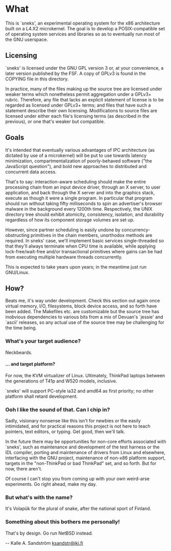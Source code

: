 
What
====

This is \`sneks', an experimental operating system for the x86 architecture
built on a L4.X2 microkernel. The goal is to develop a POSIX-compatible set of
operating system services and libraries so as to eventually run most of the
GNU userspace.


Licensing
---------

\`sneks' is licensed under the GNU GPL version 3 or, at your convenience, a
later version published by the FSF. A copy of GPLv3 is found in the COPYING
file in this directory.

In practice, many of the files making up the source tree are licensed under
weaker terms which nonetheless permit aggregation under a GPLv3+ rubric.
Therefore, any file that lacks an explicit statement of license is to be
regarded as licensed under GPLv3+ terms; and files that have such a statement
describe their own licensing. Modifications to source files are licensed under
either each file's licensing terms (as described in the previous), or one
that's weaker but compatible.


Goals
-----

It's intended that eventually various advantages of IPC architecture (as
dictated by use of a microkernel) will be put to use towards latency
minimization, compartmentalization of poorly-behaved software ("the JavaScript
question"), and bold new approaches to distributed and concurrent data access.

That's to say: interaction-aware scheduling should make the entire processing
chain from an input device driver, through an X server, to user application,
and back through the X server and into the graphics stack, execute as though
it were a single program. In particular that program should run without taking
fifty milliseconds to spin an advertiser's browser malware in the background
every 1200th time. Respectively, the UNIX directory tree should exhibit
atomicity, consistency, isolation, and durability regardless of how its
component storage volumes are set up.

However, since partner scheduling is easily undone by concurrency-obstructing
primitives in the chain members, unorthodox methods are required. In sneks'
case, we'll implement basic services single-threaded so that they'll always
terminate when CPU time is available, while applying lock-free/wait-free
and/or transactional primitives where gains can be had from executing multiple
hardware threads concurrently.

This is expected to take years upon years; in the meantime just run GNU/Linux.


How?
----

Beats me, it's way under development. Check this section out again once
virtual memory, I/O, filesystems, block device access, and so forth have been
added. The Makefiles etc. are customizable but the source tree has inobvious
dependencies to various bits from a mix of Devuan's \`jessie' and \`ascii'
releases, so any actual use of the source tree may be challenging for the time
being.


### What's your target audience? ###

Neckbeards.


#### ... and target platform? ####

For now, the KVM virtualizer of Linux. Ultimately, ThinkPad laptops between
the generations of T41p and W520 models, inclusive.

\`sneks' will support PC-style ia32 and amd64 as first priority; no other
platform shall retard development.


### Ooh I like the sound of that. Can I chip in? ###

Sadly, visionary nonsense like this isn't for newbies or the easily
intimidated, and for practical reasons this project is not here to teach
pointers, text editors, or typing. Get good, then we'll talk.

In the future there may be opportunities for non-core efforts associated with
\`sneks', such as maintenance and development of the test harness or the IDL
compiler, porting and maintenance of drivers from Linux and elsewhere,
interfacing with the GNU project, maintenance of non-x86 platform support,
targets in the "non-ThinkPad or bad ThinkPad" set, and so forth. But for now,
there aren't.

Of course I can't stop you from coming up with your own weird-arse
experiments. Go right ahead, make my day.


### But what's with the name? ###

It's Volapük for the plural of snake, after the national sport of Finland.


### Something about this bothers me personally! ###

That's by design. Go run NetBSD instead.


  -- Kalle A. Sandström <ksandstr@iki.fi>
